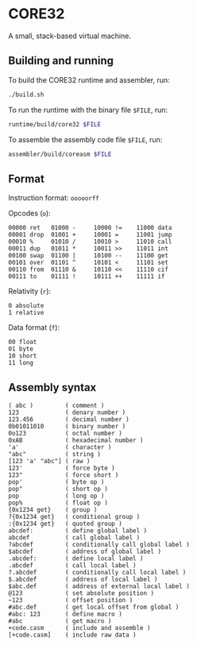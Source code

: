 # CORE32
A small, stack-based virtual machine.

## Building and running
To build the CORE32 runtime and assembler, run:

```bash
./build.sh
```

To run the runtime with the binary file `$FILE`, run:

```bash
runtime/build/core32 $FILE
```

To assemble the assembly code file `$FILE`, run:

```bash
assembler/build/coreasm $FILE
```

## Format
Instruction format: `ooooorff`

Opcodes (`o`):

```
00000 ret   01000 -     10000 !=    11000 data
00001 drop  01001 +     10001 =     11001 jump
00010 %     01010 /     10010 >     11010 call
00011 dup   01011 *     10011 >>    11011 int
00100 swap  01100 |     10100 --    11100 get
00101 over  01101 ^     10101 <     11101 set
00110 from  01110 &     10110 <<    11110 cif
00111 to    01111 !     10111 ++    11111 if
```

Relativity (`r`):
```
0 absolute
1 relative
```

Data format (`f`):
```
00 float
01 byte
10 short
11 long
```

## Assembly syntax

```
( abc )         ( comment )
123             ( denary number )
123.456         ( decimal number )
0b01011010      ( binary number )
0o123           ( octal number )
0xAB            ( hexadecimal number )
'a'             ( character )
"abc"           ( string )
[123 'a' "abc"] ( raw )
123'            ( force byte )
123"            ( force short )
pop'            ( byte op )
pop"            ( short op )
pop             ( long op )
pop%            ( float op )
{0x1234 get}    ( group )
?{0x1234 get}   ( conditional group )
:{0x1234 get}   ( quoted group )
abcdef:         ( define global label )
abcdef          ( call global label )
?abcdef         ( conditionally call global label )
$abcdef         ( address of global label )
.abcdef:        ( define local label )
.abcdef         ( call local label )
?.abcdef        ( conditionally call local label )
$.abcdef        ( address of local label )
$abc.def        ( address of external local label )
@123            ( set absolute position )
~123            ( offset position )
#abc.def        ( get local offset from global )
#abc: 123       ( define macro )
#abc            ( get macro )
+code.casm      ( include and assemble )
[+code.casm]    ( include raw data )
```